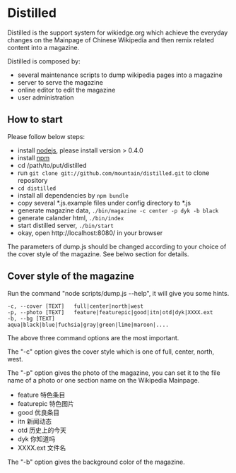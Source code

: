 # Distilled

Distilled is the support system for wikiedge.org which achieve the everyday
changes on the Mainpage of Chinese Wikipedia and then remix related content into
a magazine.

Distilled is composed by:

 * several maintenance scripts to dump wikipedia pages into a magazine
 * server to serve the magazine
 * online editor to edit the magazine
 * user administration

## How to start

Please follow below steps:

 * install [nodejs](http://nodejs.org), please install version > 0.4.0
 * install [npm](http://npmjs.org)
 * cd /path/to/put/distilled
 * run `git clone git://github.com/mountain/distilled.git` to clone repository
 * `cd distilled`
 * install all dependencies by `npm bundle`
 * copy several *.js.example files under config directory to *.js
 * generate magazine data, `./bin/magazine -c center -p dyk -b black`
 * generate calander html, `./bin/index`
 * start distilled server, `./bin/start`
 * okay, open http://localhost:8080/ in your browser

The parameters of dump.js should be changed according to your choice of the
cover style of the magazine. See belwo section for details.

## Cover style of the magazine

Run the command "node scripts/dump.js --help", it will give you some hints.

    -c, --cover [TEXT]   full|center|north|west
    -p, --photo [TEXT]   feature|featurepic|good|itn|otd|dyk|XXXX.ext
    -b, --bg [TEXT]      aqua|black|blue|fuchsia|gray|green|lime|maroon|....

The above three command options are the most important.

The "-c" option gives the cover style which is one of full, center, north, west.

The "-p" option gives the photo of the magazine, you can set it to the file name
of a photo or one section name on the Wikipedia Mainpage.

 * feature 特色条目
 * featurepic 特色图片
 * good 优良条目
 * itn 新闻动态
 * otd 历史上的今天
 * dyk 你知道吗
 * XXXX.ext 文件名

The "-b" option gives the background color of the magazine.
